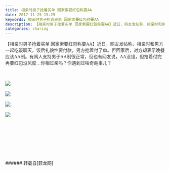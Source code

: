 ```yaml
---
title: 相亲时男子抢着买单 回家索要红包称要AA
date: 2017-11-25 15:29
keywords: 相亲时男子抢着买单 回家索要红包称要AA
description: 【相亲时男子抢着买单 回家索要红包称要AA】近日，网友发帖称，相亲时和男方一起吃饭聊天，饭后礼貌性要付款，男方抢着付了单。但回家后，对方却表示晚餐应该AA制。有网人支持男子AA制很正常，但也有网友说，AA没错，但抢着付完再要红包没风度…你相过亲吗？你遇到过啥奇葩事儿？
categories: sharing
---
```

<td class="t_f" id="postmessage_996695">

<font color="#333333"><font face="Simsun">【相亲时男子抢着买单 回家索要红包称要AA】近日，网友发帖称，相亲时和男方一起吃饭聊天，饭后礼貌性要付款，男方抢着付了单。但回家后，对方却表示晚餐应该AA制。有网人支持男子AA制很正常，但也有网友说，AA没错，但抢着付完再要红包没风度…你相过亲吗？你遇到过啥奇葩事儿？</font></font><font face="Simsun"><font color="#333333"><br/>
</font></font><font face="Simsun"><font color="#333333"><br/>
</font></font><br/>

<img aid="686351" data-cf-modified-c56b4521276a64fc0b8bc377-="" file="data/attachment/forum/201711/25/152753jyz17071y71fmz7i.jpg.thumb.jpg" id="aimg_686351" inpost="1" onclick="" onmouseover="" src="http://www.flw.ph/data/attachment/forum/201711/25/152753jyz17071y71fmz7i.jpg" style="cursor:pointer" zoomfile="data/attachment/forum/201711/25/152753jyz17071y71fmz7i.jpg"/>


<br/>
<br/>

<img aid="686352" data-cf-modified-c56b4521276a64fc0b8bc377-="" file="data/attachment/forum/201711/25/152809ubv5vdzxwzvwqzzp.jpg.thumb.jpg" id="aimg_686352" inpost="1" onclick="" onmouseover="" src="http://www.flw.ph/data/attachment/forum/201711/25/152809ubv5vdzxwzvwqzzp.jpg" style="cursor:pointer" zoomfile="data/attachment/forum/201711/25/152809ubv5vdzxwzvwqzzp.jpg"/>


<br/>
<br/>

<img aid="686353" data-cf-modified-c56b4521276a64fc0b8bc377-="" file="data/attachment/forum/201711/25/152824sw6gaay6zalz71v4.jpg.thumb.jpg" id="aimg_686353" inpost="1" onclick="" onmouseover="" src="http://www.flw.ph/data/attachment/forum/201711/25/152824sw6gaay6zalz71v4.jpg" style="cursor:pointer" zoomfile="data/attachment/forum/201711/25/152824sw6gaay6zalz71v4.jpg"/>


<br/>
<br/>

<img aid="686354" data-cf-modified-c56b4521276a64fc0b8bc377-="" file="data/attachment/forum/201711/25/152835u6naauwcbbnujvva.jpg.thumb.jpg" id="aimg_686354" inpost="1" onclick="" onmouseover="" src="http://www.flw.ph/data/attachment/forum/201711/25/152835u6naauwcbbnujvva.jpg" style="cursor:pointer" zoomfile="data/attachment/forum/201711/25/152835u6naauwcbbnujvva.jpg"/>


<br/>
<br/>
<font color="#333333"><font face="Simsun"><br/>
</font></font><br/>
<font color="#333333"><font face="Simsun"><br/>
</font></font><br/>
<br/>
<br/>
<br/>
</td>
###### 转载自[菲龙网]